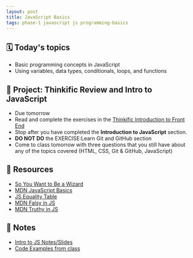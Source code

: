 ```yaml
---
layout: post
title: JavaScript Basics
tags: phase-1 javascript js programming-basics
---
```


## 🗓️ Today's topics

- Basic programming concepts in JavaScript
- Using variables, data types, conditionals, loops, and functions

## 🎯 Project: Thinkific Review and Intro to JavaScript

- Due tomorrow
- Read and complete the exercises in the [Thinkific Introduction to Front End](https://momentumlearn.thinkific.com/courses/take/phase-one/texts/31358872-cultivating-the-developer-mindset)
- Stop after you have completed the **Introduction to JavaScript** section. 
- **DO NOT DO** the EXERCISE:Learn Git and GitHub section
- Come to class tomorrow with three questions that you still have about any of the topics covered (HTML, CSS, Git & GitHub, JavaScript)


## 🔖 Resources

- [So You Want to Be a Wizard](https://jvns.ca/wizard-zine.pdf)
- [MDN JavaScript Basics](https://developer.mozilla.org/en-US/docs/Learn/Getting_started_with_the_web/JavaScript_basics)
- [JS Equality Table](https://dorey.github.io/JavaScript-Equality-Table/)
- [MDN Falsy in JS](https://developer.mozilla.org/en-US/docs/Glossary/Falsy)
- [MDN Truthy in JS](https://developer.mozilla.org/en-US/docs/Glossary/Truthy)

## 🦉 Notes

- [Intro to JS Notes/Slides](https://github.com/Momentum-Team-15/notes/blob/main/intro-js.md)
- [Code Examples from class](https://github.com/Momentum-Team-15/example-js-basics)
